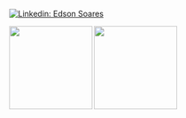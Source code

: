 


[![Linkedin: Edson Soares](https://img.shields.io/badge/-Edson_Soares-blue?style=flat-square&logo=Linkedin&logoColor=white&link=https://www.linkedin.com/in/edson-soares-b16b0815b/)](https://www.linkedin.com/in/edson-soares-b16b0815b/)


<a href="https://github.com/edsondearaujo/github-readme-stats">
  <img align="left" height='150px' src="https://github-readme-stats.vercel.app/api/top-langs/?username=edsondearaujo&hide=jupyter%20notebook,html&layout=compact&theme=highcontrast" />
</a>

<a href="https://github.com/edsondearaujo/github-readme-statst">
  <img align="left"  height='150px' src="https://github-readme-stats.vercel.app/api?username=edsondearaujo&show_icons=true&theme=highcontrast" />
</a>
